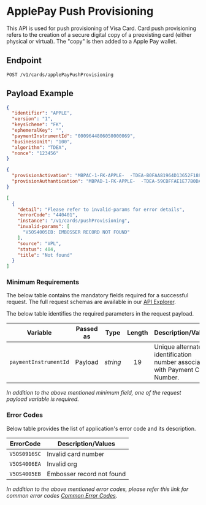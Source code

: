 # ApplePay Push Provisioning

This API is used for push provisioning of Visa Card. Card push provisioning refers to the creation of a secure digital copy of a preexisting card (either physical or virtual). The "copy" is then added to a Apple Pay wallet.


## Endpoint

`POST /v1/cards/applePayPushProvisioning`

## Payload Example

<!--
type: tab
titles: Request, Response, Error
-->

```json
{
  "identifier": "APPLE",
  "version": "1",
  "keysScheme": "FK",
  "ephemeralKey": "",
  "paymentInstrumentId": "0009644806050000069",
  "businessUnit": "100",
  "algorithm": "TDEA",
  "nonce": "123456"
}
```

<!--
type: tab
--> 

```json
{
  "provisionActivation": "MBPAC-1-FK-APPLE-  -TDEA-B0FAA81964D13652F1887E6ADCDEB2AB9CC237BA183DBAC47777692592551A3F57DF1C91E57909D5",
  "provisionAuthantication": "MBPAD-1-FK-APPLE-  -TDEA-59CBFFAE1E77B0DAE976CCABFEDBAD0EB778DC80163E09002DA60AF75FE04BFACD3070EE3FD8C6BCD2DE52D2D69D432B732D73AF95A32002D22C9F6257B7B"
}
```

<!--
type: tab
--> 

```json
[
  {
    "detail": "Please refer to invalid-params for error details",
    "errorCode": "440401",
    "instance": "/v1/cards/pushProvisioning",
    "invalid-params": [
      "V5OS4005EB: EMBOSSER RECORD NOT FOUND"
    ],
    "source": "VPL",
    "status": 404,
    "title": "Not found"
  }
]
```

<!-- type: tab-end -->

### Minimum Requirements

The below table contains the mandatory fields required for a successful request. The full request schemas are available in our [API Explorer](../api/?type=post&path=/v1/cards/applePayPushProvisioning).

The below table identifies the required parameters in the request payload.

| Variable | Passed as | Type | Length | Description/Values |
| -------- | :-------: | :--: | :------------: | ------------------ |
| `paymentInstrumentId` | Payload | *string* | 19 | Unique alternate identification number associated with Payment Card Number. | 

*In addition to the above mentioned minimum field, one of the request payload variable is required.*

### Error Codes 

Below table provides the list of application's error code and its description.

| ErrorCode |  Description/Values |
| --------  | ------------------ |
| `V5OS0916SC` | Invalid card number | 
| `V5OS4006EA` | Invalid org | 
| `V5OS4005EB` | Embosser record not found |        

*In addition to the above mentioned error codes, please refer this link for common error codes [Common Error Codes](?path=docs/Common_Error_Code.md).*
